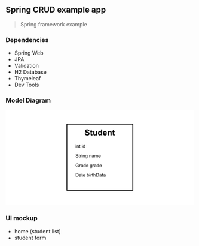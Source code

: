 ## Spring CRUD example app
> Spring framework example

### Dependencies 
- Spring Web
- JPA
- Validation
- H2 Database
- Thymeleaf
- Dev Tools

### Model Diagram
![Model](/model.png)

### UI mockup
- home (student list)
- student form
